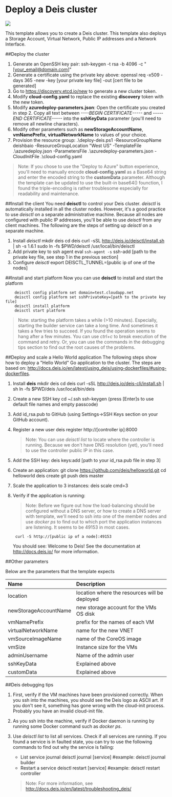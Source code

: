 # Deploy a Deis cluster

<a href="https://azuredeploy.net/" target="_blank">
    <img src="http://azuredeploy.net/deploybutton.png"/>
</a>

This template allows you to create a Deis cluster. This template also deploys a Storage Account, Virtual Network, Public IP addresses and a Network Interface. 

##Deploy the cluster

1. Generate an OpenSSH key pair:
		ssh-keygen -t rsa -b 4096 -c "[your_email@domain.com]"
2. Generate a certificate using the private key above:
		openssl req -x509 -days 365 -new -key [your private key file] -out [cert file to be generated]
3. Go to https://discovery.etcd.io/new to generate a new cluster token.
4. Modify **cloud-config.yaml** to replace the existing **discovery** token with the new token.
5. Modify **azuredeploy-parameters.json**: Open the certificate you created in step 2. Copy all text between  *----BEGIN CERTIFICATE-----* and *-----END CERTIFICATE-----* into the **sshKeyData** parameter (you'll need to remove all newline characters).
6. Modify other parameters such as **newStorageAccountName**, **vmNamePrefix**, **virtualNetworkName** to values of your choice. 
5. Provision the resource group:
		.\deploy-deis.ps1 -ResourceGroupName deishbaio -ResourceGroupLocation "West US" -TemplateFile .\azuredeploy.json -ParametersFile .\azuredeploy-parameters.json -CloudInitFile .\cloud-config.yaml

>Note: If you chose to use the "Deploy to Azure" button experience, you'll need to manually encode **cloud-config.yaml** as a Base64 string and enter the encoded string to the **customData** parameter. Although the template can be updated to use the built-in base64() founction, I found the triple-encoding is rather troublesome especially for readability and maintenance.
		
##Install the client
You need **deisctl** to control your Deis cluster. *deisctl* is automatically installed in all the cluster nodes. However, it's a good practice to use *deisctl* on a separate administrative machine. Because all nodes are configured with public IP addresses, you'll be able to use *deisctl* from any client machines. The following are the steps of setting up *deisctl* on a separate machine.

1. Install *deisctl*
		mkdir deis
		cd deis
		curl -sSL http://deis.io/deisctl/install.sh | sh -s 1.6.1
		sudo ln -fs $PWD/deisctl /usr/local/bin/deisctl
2. Add private key to ssh agent
		eval `ssh-agent -s`
		ssh-add [path to the private key file, see step 1 in the previous section]
3. Configure *deisctl*
		export DEISCTL_TUNNEL=[public ip of one of the nodes]

##Install and start platform
Now you can use **deisctl** to install and start the platform

		deisctl config platform set domain=test.cloudapp.net
		deisctl config platform set sshPrivateKey=[path to the private key file]
		deisctl install platform
		deisctl start platform

>Note: starting the platform takes a while (>10 minutes). Especially, starting the builder service can take a long time. And sometimes it takes a few tries to succeed. If you found the operation seems to hang after a few minutes. You can use *ctrl+c* to break execution of the command and retry. Or, you can use the commands in the debugging tips section to find out the root causes of the problems.

##Deploy and scale a Hello World application
The following steps show how to deploy a "Hello World" Go application to the cluster. The steps are based on: http://docs.deis.io/en/latest/using_deis/using-dockerfiles/#using-dockerfiles.
1. Install **deis**
		mkdir deis
		cd deis
		curl -sSL http://deis.io/deis-cli/install.sh | sh
		ln -fs $PWD/deis /usr/local/bin/deis
2. Create a new SSH key
		cd ~/.ssh
		ssh-keygen (press [Enter]s to use default file names and empty passcode)
3. Add id_rsa.pub to GitHub (using Settings->SSH Keys section on your GitHub account).
4. Register a new user
		deis register http://[controller ip]:8000
	> Note: You can use *deisctl list* to locate where the controller is running. Because we don't have DNS resolution (yet), you'll need to use the controller public IP in this case.
5. Add the SSH key:
		deis keys:add [path to your id_rsa.pub file in step 3]
6. Create an application:
		git clone https://github.com/deis/helloworld.git
		cd helloworld
		deis create
		git push deis master
7. Scale the application to 3 instances:
		deis scale cmd=3
8. Verify if the application is running:
	> Note: Before we figure out how the load-balancing should be configured without a DNS server, or how to create a DNS server with template, we'll need to ssh into one of the member nodes and use *docker ps* to find out to which port the application instances are listening. It seems to be 49153 in most cases.
	
		curl -S http://[public ip of a node]:49153

	You should see:
		Welcome to Deis!
		See the documentation at http://docs.deis.io/ for more information.

##Other parameters

Below are the parameters that the template expects

| Name   | Description    |
|:--- |:---|
| location | location where the resources will be deployed |
| newStorageAccountName | new storage account for the VMs OS disk |
| vmNamePrefix | prefix for the names of each VM |
| virtualNetworkName | name for the new VNET |
| vmSourceImageName | name of the CoreOS image |
| vmSize | Instance size for the VMs |
| adminUsername | Name of the admin user | 
| sshKeyData | Explained above |
| customData | Explained above |

##Deis debugging tips

1. First, verify if the VM machines have been provisioned correctly. When you ssh into the machines, you should see the Deis logo as ASCII art. If you don't see it, something has gone wrong with the cloud-init process. Probably you have an invalid cloud-init file.
2. As you ssh into the machine, verify if Docker daemon is running by running some Docker command such as *docker ps*.
3. Use *deisctl list* to list all services. Check if all services are running. If you found a service is in faulted state, you can try to use the following commands to find out why the service is failing:
	- List service journal
			deisctl journal [service]  #example: deisctl journal builder
	- Restart a service
			deisctl restart [service] #example: deisctl restart controller
	
	>Note: For more information, see http://docs.deis.io/en/latest/troubleshooting_deis/

